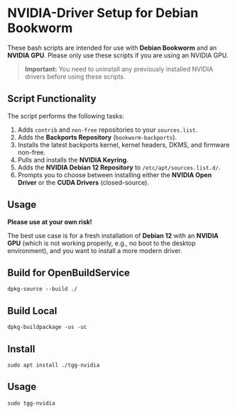 # NVIDIA-Driver Setup for Debian Bookworm

These bash scripts are intended for use with **Debian Bookworm** and an **NVIDIA GPU**.
Please only use these scripts if you are using an NVIDIA GPU.

> **Important:** You need to uninstall any previously installed NVIDIA drivers before using these scripts.

## Script Functionality

The script performs the following tasks:

1. Adds `contrib` and `non-free` repositories to your `sources.list`.
2. Adds the **Backports Repository** (`bookworm-backports`).
3. Installs the latest backports kernel, kernel headers, DKMS, and firmware non-free.
4. Pulls and installs the **NVIDIA Keyring**.
5. Adds the **NVIDIA Debian 12 Repository** to `/etc/apt/sources.list.d/`.
6. Prompts you to choose between installing either the **NVIDIA Open Driver** or the **CUDA Drivers** (closed-source).

## Usage

**Please use at your own risk!**

The best use case is for a fresh installation of **Debian 12** with an **NVIDIA GPU** (which is not working properly, e.g., no boot to the desktop environment), and you want to install a more modern driver.

## Build for OpenBuildService

```
dpkg-source --build ./
```
## Build Local

```
dpkg-buildpackage -us -uc
```

## Install

```
sudo apt install ./tgg-nvidia
```

## Usage

```
sudo tgg-nvidia
```


